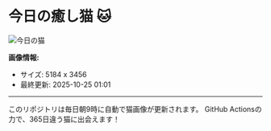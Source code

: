 # 今日の癒し猫 🐱

![今日の猫](https://cdn2.thecatapi.com/images/akq.jpg)

**画像情報:**
- サイズ: 5184 x 3456
- 最終更新: 2025-10-25 01:01

---

このリポジトリは毎日朝9時に自動で猫画像が更新されます。
GitHub Actionsの力で、365日違う猫に出会えます！
